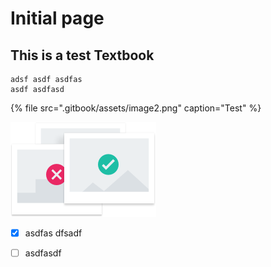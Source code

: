 # Initial page

## This is a test Textbook

```text
adsf asdf asdfas
asdf asdfasd
```

{% file src=".gitbook/assets/image2.png" caption="Test" %}

![sdfasdfasdf](.gitbook/assets/image2.png)

* [x] asdfas dfsadf 
* [ ] asdfasdf





